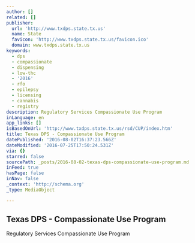 ```yaml
---
author: []
related: []
publisher:
  url: 'http://www.txdps.state.tx.us'
  name: State
  favicon: 'http://www.txdps.state.tx.us/favicon.ico'
  domain: www.txdps.state.tx.us
keywords:
  - dps
  - compassionate
  - dispensing
  - low-thc
  - '2016'
  - rfo
  - epilepsy
  - licensing
  - cannabis
  - registry
description: Regulatory Services Compassionate Use Program
inLanguage: en
app_links: []
isBasedOnUrl: 'http://www.txdps.state.tx.us/rsd/CUP/index.htm'
title: Texas DPS - Compassionate Use Program
datePublished: '2016-08-02T16:37:23.566Z'
dateModified: '2016-07-25T17:50:24.531Z'
via: {}
starred: false
sourcePath: _posts/2016-08-02-texas-dps-compassionate-use-program.md
inFeed: true
hasPage: false
inNav: false
_context: 'http://schema.org'
_type: MediaObject

---
```

<article style=""><h1>Texas DPS - Compassionate Use Program</h1><p>Regulatory Services Compassionate Use Program</p></article>